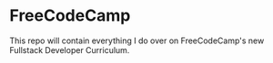 # FreeCodeCamp

This repo will contain everything I do over on FreeCodeCamp's new Fullstack Developer Curriculum. 
